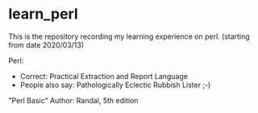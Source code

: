 # learn_perl

This is the repository recording my learning experience on perl. (starting from date 2020/03/13)

Perl: 

* Correct: Practical Extraction and Report Language
* People also say: Pathologically Eclectic Rubbish Lister ;-)

"Perl Basic" Author: Randal, 5th edition
